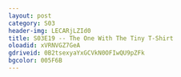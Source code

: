```yaml
---
layout: post 
category: S03 
header-img: LECARjLZId0 
title: S03E19 -- The One With The Tiny T-Shirt 
oloadid: xVRNVGZ7GeA 
gdriveid: 0B2tsexyaYxGCVkN0OFIwQU9pZFk 
bgcolor: 005F6B
--- 
```

<!--more--> 
